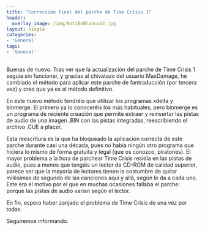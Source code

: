 ```yaml
---
title: "Corrección final del parche de Time Crisis 1"
header:
  overlay_image: /img/NotiEnBlancoV2.jpg
layout: single
categories:
- 'General'
tags:
- 'General'
---
```


Buenas de nuevo. Tras ver que la actualización del parche de Time Crisis 1 seguía sin funcionar, y gracias al chivatazo del usuario MaxDamage, 
he cambiado el método para aplicar este parche de fantraducción (por tercera vez) y creo que ya es el método definitivo.

En este nuevo método tendréis que utilizar los programas xdelta y binmerge. El primero ya lo conoceréis los más habituales, pero binmerge es 
un programa de reciente creación que permite extraer y reinsertar las pistas de audio de una imagen .BIN con las pistas integradas, reescribiendo 
el archivo .CUE a placer.

Esta reescritura es la que ha bloqueado la aplicación correcta de este parche durante casi una década, pues no había ningún otro programa que 
hiciera lo mismo de forma gratuita y legal (que os conozco, piratones). El mayor problema a la hora de parchear Time Crisis residía en las pistas 
de audio, pues a menos que tengáis un lector de CD-ROM de calidad superior, parece ser que la mayoría de lectores tienen la costumbre de quitar 
milésimas de segundo de las canciones aquí y allá, según le da a cada uno. Este era el motivo por el que en muchas ocasiones fallaba el parche: 
porque las pistas de audio varían según el lector.

En fin, espero haber zanjado el problema de Time Crisis de una vez por todas.

Seguiremos informando.